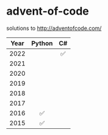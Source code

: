 # advent-of-code
solutions to http://adventofcode.com/

| Year |       Python        |         C#         |
|:----:|:-------------------:|:------------------:|
| 2022 |                     | :white_check_mark: |
| 2021 |                     |                    |
| 2020 |                     |                    |
| 2019 |                     |                    |
| 2018 |                     |                    |
| 2017 |                     |                    |
| 2016 | :white_check_mark:  |                    |
| 2015 | :white_check_mark:  |                    |
